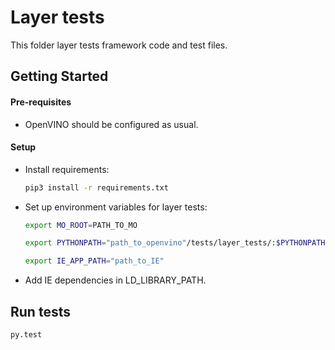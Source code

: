 # Layer tests

This folder layer tests framework code and test files.

## Getting Started

#### Pre-requisites

* OpenVINO should be configured as usual.

#### Setup

* Install requirements:
    ```bash
    pip3 install -r requirements.txt
    ```
* Set up environment variables for layer tests:
    ```bash
    export MO_ROOT=PATH_TO_MO
    ```
    ```bash
    export PYTHONPATH="path_to_openvino"/tests/layer_tests/:$PYTHONPATH
    ```
    ```bash
    export IE_APP_PATH="path_to_IE"
    ```
* Add IE dependencies in LD_LIBRARY_PATH.

## Run tests
```bash
py.test
```
